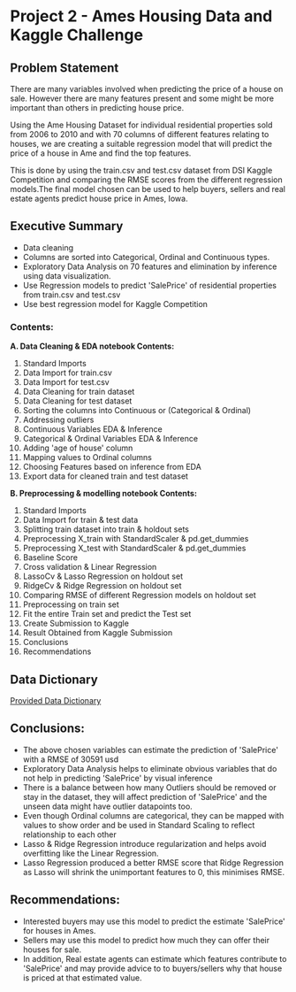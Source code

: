 # Project 2 - Ames Housing Data and Kaggle Challenge

## Problem Statement

There are many variables involved when predicting the price of a house on sale. However there are many features present and some might be more important than others in predicting house price.

Using the Ame Housing Dataset for individual residential properties sold from 2006 to 2010 and with 70 columns of different features relating to houses, we are creating a suitable regression model that will predict the price of a house in Ame and find the top features.

This is done by using the train.csv and test.csv dataset from DSI Kaggle Competition and comparing the RMSE scores from the different regression models.The final model chosen can be used to help buyers, sellers and real estate agents predict house price in Ames, Iowa.

## Executive Summary

- Data cleaning
- Columns are sorted into Categorical, Ordinal and Continuous types.
- Exploratory Data Analysis on 70 features and elimination by inference using data visualization.
- Use Regression models to predict 'SalePrice' of residential properties from train.csv and test.csv
- Use best regression model for Kaggle Competition

### Contents:

**A. Data Cleaning & EDA notebook Contents:**
1. Standard Imports
2. Data Import for train.csv
3. Data Import for test.csv
4. Data Cleaning for train dataset
5. Data Cleaning for test dataset
6. Sorting the columns into Continuous or (Categorical & Ordinal)
7. Addressing outliers
8. Continuous Variables EDA & Inference
9. Categorical & Ordinal Variables EDA & Inference
10. Adding 'age of house' column
11. Mapping values to Ordinal columns
12. Choosing Features based on inference from EDA
13. Export data for cleaned train and test dataset

**B. Preprocessing & modelling notebook Contents:**
1. Standard Imports
2. Data Import for train & test data
3. Splitting train dataset into train & holdout sets
4. Preprocessing X_train with StandardScaler & pd.get_dummies
5. Preprocessing X_test with StandardScaler & pd.get_dummies
6. Baseline Score
7. Cross validation & Linear Regression
8. LassoCv & Lasso Regression on holdout set
9. RidgeCv & Ridge Regression on holdout set
10. Comparing RMSE of different Regression models on holdout set
11. Preprocessing on train set
12. Fit the entire Train set and predict the Test set
13. Create Submission to Kaggle
14. Result Obtained from Kaggle Submission
15. Conclusions
16. Recommendations

## Data Dictionary
[Provided Data Dictionary](http://jse.amstat.org/v19n3/decock/DataDocumentation.txt)

## Conclusions:
- The above chosen variables can estimate the prediction of 'SalePrice' with a RMSE of 30591 usd
- Exploratory Data Analysis helps to eliminate obvious variables that do not help in predicting 'SalePrice' by visual inference
- There is a balance between how many Outliers should be removed or stay in the dataset, they will affect prediction of 'SalePrice' and the unseen data might have outlier datapoints too.
- Even though Ordinal columns are categorical, they can be mapped with values to show order and be used in Standard Scaling to reflect relationship to each other
- Lasso & Ridge Regression introduce regularization and helps avoid overfitting like the Linear Regression.
- Lasso Regression produced a better RMSE score that Ridge Regression as Lasso will shrink the unimportant features to 0, this minimises RMSE.

## Recommendations:
- Interested buyers may use this model to predict the estimate 'SalePrice' for houses in Ames.
- Sellers may use this model to predict how much they can offer their houses for sale.
- In addition, Real estate agents can estimate which features contribute to 'SalePrice' and may provide advice to to buyers/sellers why that house is priced at that estimated value.
